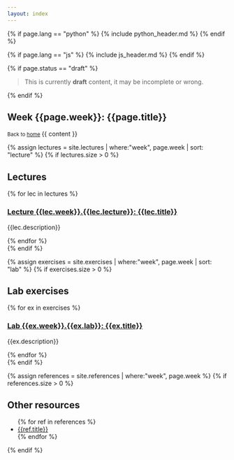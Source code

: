 ```yaml
---
layout: index
---
```


{% if page.lang == "python" %}
    {% include python_header.md %}
{% endif %}

{% if page.lang == "js" %}
    {% include js_header.md %}
{% endif %}

{% if page.status == "draft" %}
<blockquote>
    <p>
        This is currently <strong>draft</strong> content, it may be incomplete or wrong.
    </p>
</blockquote>
{% endif %}


<section>
    <h2 class="{{page.lang}}"> Week {{page.week}}: {{page.title}}</h2>
    <small>
        Back to <a href="{{"/" | relative_url }}">home</a>
    </small>
    {{ content }}
</section>

{% assign lectures = site.lectures | where:"week", page.week | sort: "lecture" %}
{% if lectures.size > 0 %}
<section>
    <h2 class="{{page.lang}}">Lectures</h2>
    {% for lec in lectures %}
    <article>
        <h3>
            <a href="{{lec.url | relative_url }}">
                Lecture {{lec.week}}.{{lec.lecture}}: {{lec.title}}
            </a>
        </h3>
        <p>{{lec.description}}</p>
    </article>
    {% endfor %}
</section>
{% endif %}

{% assign exercises = site.exercises | where:"week", page.week | sort: "lab" %}
{% if exercises.size > 0 %}
<section>
    <h2 class="{{page.lang}}">Lab exercises</h2>
    {% for ex in exercises %}
    <article>
        <h3><a href="{{ex.url | relative_url }}">Lab {{ex.week}}.{{ex.lab}}: {{ex.title}}</a></h3>
        <p>{{ex.description}}</p>
    </article>
    {% endfor %}
</section>
{% endif %}

{% assign references = site.references | where:"week", page.week %}
{% if references.size > 0 %}
<section>
    <h2 class="{{page.lang}}">Other resources</h2>
    <ul>
    {% for ref in references %}
        <li><a href="{{ref.url | relative_url }}">{{ref.title}}</a></li>
    {% endfor %}
    </ul>
</section>
{% endif %}